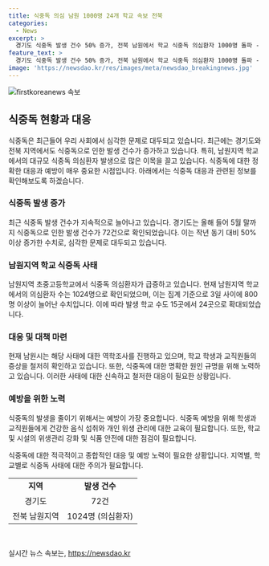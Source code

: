 ```yaml
---
title: 식중독 의심 남원 1000명 24개 학교 속보 전북
categories:
  - News
excerpt: >
  경기도 식중독 발생 건수 50% 증가, 전북 남원에서 학교 식중독 의심환자 1000명 돌파 - 경기도보건환경연구원에서 식중독균 배양분리작업이 이뤄지는 가운데, 경기도는 올해 5월 말까지 식중독 사례가 50% 증가한 72건 발생했다고 밝혔다. 또한, 전북 남원지역 초중고등학교에서 발생한 식중독 의심환자는 1000명을 넘어섰으며, 학교 수도 15곳에서 24곳으로 확대됐다.
feature_text: >
  경기도 식중독 발생 건수 50% 증가, 전북 남원에서 학교 식중독 의심환자 1000명 돌파 - 경기도보건환경연구원에서 식중독균 배양분리작업이 이뤄지는 가운데, 경기도는 올해 5월 말까지 식중독 사례가 50% 증가한 72건 발생했다고 밝혔다. 또한, 전북 남원지역 초중고등학교에서 발생한 식중독 의심환자는 1000명을 넘어섰으며, 학교 수도 15곳에서 24곳으로 확대됐다.
image: 'https://newsdao.kr/res/images/meta/newsdao_breakingnews.jpg'
---
```


<p><img src="https://newsdao.kr/res/images/meta/newsdao_breakingnews.jpg" alt="firstkoreanews 속보" /></p>

<h2 data-ke-size="size26">식중독 현황과 대응</h2>

<p data-ke-size="size16">식중독은 최근들어 우리 사회에서 심각한 문제로 대두되고 있습니다. 최근에는 경기도와 전북 지역에서도 식중독으로 인한 발생 건수가 증가하고 있습니다. 특히, 남원지역 학교에서의 대규모 식중독 의심환자 발생으로 많은 이목을 끌고 있습니다. 식중독에 대한 정확한 대응과 예방이 매우 중요한 시점입니다. 아래에서는 식중독 대응과 관련된 정보를 확인해보도록 하겠습니다.</p>

<h3>식중독 발생 증가</h3>

<p data-ke-size="size16">최근 식중독 발생 건수가 지속적으로 늘어나고 있습니다. 경기도는 올해 들어 5월 말까지 식중독으로 인한 발생 건수가 72건으로 확인되었습니다. 이는 작년 동기 대비 50% 이상 증가한 수치로, 심각한 문제로 대두되고 있습니다.</p>

<h3>남원지역 학교 식중독 사태</h3>

<p data-ke-size="size16">남원지역 초중고등학교에서 식중독 의심환자가 급증하고 있습니다. 현재 남원지역 학교에서의 의심환자 수는 1024명으로 확인되었으며, 이는 집계 기준으로 3일 사이에 800명 이상이 늘어난 수치입니다. 이에 따라 발생 학교 수도 15곳에서 24곳으로 확대되었습니다. </p>

<h3>대응 및 대책 마련</h3>

<p data-ke-size="size16">현재 남원시는 해당 사태에 대한 역학조사를 진행하고 있으며, 학교 학생과 교직원들의 증상을 철저히 확인하고 있습니다. 또한, 식중독에 대한 명확한 원인 규명을 위해 노력하고 있습니다. 이러한 사태에 대한 신속하고 철저한 대응이 필요한 상황입니다.</p>

<h3>예방을 위한 노력</h3>

<p data-ke-size="size16">식중독의 발생을 줄이기 위해서는 예방이 가장 중요합니다. 식중독 예방을 위해 학생과 교직원들에게 건강한 음식 섭취와 개인 위생 관리에 대한 교육이 필요합니다. 또한, 학교 및 시설의 위생관리 강화 및 식품 안전에 대한 점검이 필요합니다.</p>

<p data-ke-size="size16">식중독에 대한 적극적이고 종합적인 대응 및 예방 노력이 필요한 상황입니다. 지역별, 학교별로 식중독 사태에 대한 주의가 필요합니다.</p>

<table>
<tbody>
<tr>
<td style="text-align: center; height: 17px;"><b>지역</b></td>
<td style="text-align: center; height: 17px;"><b>발생 건수</b></td>
</tr>
<tr>
<td style="text-align: center; height: 17px;">경기도</td>
<td style="text-align: center; height: 17px;">72건</td>
</tr>
<tr>
<td style="text-align: center; height: 17px;">전북 남원지역</td>
<td style="text-align: center; height: 17px;">1024명 (의심환자)</td>
</tr>
</tbody>
</table>

<p data-ke-size="size16">&nbsp;</p>
실시간 뉴스 속보는, <a href="https://newsdao.kr" rel="dofollow">https://newsdao.kr</a>


